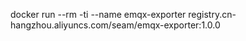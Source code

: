 docker run --rm -ti --name emqx-exporter  registry.cn-hangzhou.aliyuncs.com/seam/emqx-exporter:1.0.0 